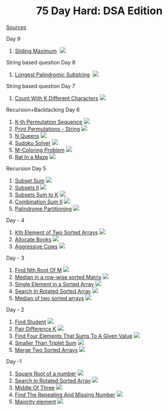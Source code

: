 <h1 align="center">75 Day Hard: DSA Edition</h1>

[Sources](https://takeuforward.org/strivers-a2z-dsa-course/strivers-a2z-dsa-course-sheet-2/) 

Day 9
1. [Sliding Maximum](https://www.codingninjas.com/studio/problems/sliding-maximum-_701652) &nbsp;<img src="https://img.shields.io/badge/Medium-ffc147" >


String based question Day 8
1. [Longest Palindromic Substring](https://leetcode.com/problems/longest-palindromic-substring) &nbsp;<img src="https://img.shields.io/badge/Medium-ffc147" >

String based question Day 7
1. [Count With K Different Characters](https://www.codingninjas.com/studio/problems/count-with-k-different-characters_1214627)&nbsp;<img src="https://img.shields.io/badge/Medium-ffc147" >

Recursion+Backtacking Day 6
1. [K-th Permutation Sequence](https://www.codingninjas.com/studio/problems/1112626)&nbsp;<img src="https://img.shields.io/badge/Medium-ffc147" >
2. [Print Permutations - String](https://www.codingninjas.com/studio/problems/758958)&nbsp;<img src="https://img.shields.io/badge/Easy-65b168" >
3. [N Queens](https://www.codingninjas.com/studio/problems/759332)&nbsp;<img src="https://img.shields.io/badge/Hard-fe4040" >
4. [Sudoku Solver](https://www.codingninjas.com/studio/problems/sudoku-solver_8416969)&nbsp;<img src="https://img.shields.io/badge/Hard-fe4040" >
5. [M-Coloring Problem](https://www.codingninjas.com/studio/problems/m-coloring-problem_981273)&nbsp;<img src="https://img.shields.io/badge/Medium-ffc147" >
6. [Rat In a Maze](https://www.codingninjas.com/studio/problems/rat-in-a-maze-_8842357)&nbsp;<img src="https://img.shields.io/badge/Hard-fe4040" >

Recursion Day 5
1. [Subset Sum](https://www.codingninjas.com/studio/problems/subset-sum_3843086)&nbsp;<img src="https://img.shields.io/badge/Easy-65b168" >
2. [Subsets II](https://www.codingninjas.com/studio/problems/unique-subsets_3625236)&nbsp;<img src="https://img.shields.io/badge/Medium-ffc147" >
3. [Subsets Sum to K](https://www.codingninjas.com/studio/problems/759331)&nbsp;<img src="https://img.shields.io/badge/Medium-ffc147" >
4. [Combination Sum II](https://www.codingninjas.com/studio/problems/1112622)&nbsp;<img src="https://img.shields.io/badge/Medium-ffc147" >
5. [Palindrome Partitioning](https://www.codingninjas.com/studio/problems/palindrome-partitioning_626181)&nbsp;<img src="https://img.shields.io/badge/Hard-fe4040" >

Day - 4
1. [Kth Element of Two Sorted Arrays](https://www.codingninjas.com/studio/problems/1112629)&nbsp;<img src="https://img.shields.io/badge/Hard-fe4040" >
2. [Allocate Books](https://www.codingninjas.com/studio/problems/ayush-gives-ninjatest_1097574)&nbsp;<img src="https://img.shields.io/badge/Medium-ffc147" >
3. [Aggressive Cows](https://www.codingninjas.com/studio/problems/aggressive-cows_1082559)&nbsp;<img src="https://img.shields.io/badge/Medium-ffc147" >

Day - 3
1. [Find Nth Root Of M](https://www.codingninjas.com/studio/problems/1062679)&nbsp;<img src="https://img.shields.io/badge/Easy-65b168" >
2. [Median in a row-wise sorted Matrix](https://www.codingninjas.com/studio/problems/median-of-a-row-wise-sorted-matrix_1115473)&nbsp;<img src="https://img.shields.io/badge/Medium-ffc147" >
3. [Single Element in a Sorted Array](https://www.codingninjas.com/studio/problems/1112654)&nbsp;<img src="https://img.shields.io/badge/Easy-65b168" >
4. [Search In Rotated Sorted Array](https://www.codingninjas.com/studio/problems/630450)&nbsp;<img src="https://img.shields.io/badge/Easy-65b168" >
5. [Median of two sorted arrays](https://www.codingninjas.com/studio/problems/median-of-two-sorted-arrays_985294)&nbsp;<img src="https://img.shields.io/badge/Hard-fe4040" >

Day - 2
1. [Find Student](https://www.codingninjas.com/studio/problems/find-student_3161883)&nbsp;<img src="https://img.shields.io/badge/Easy-65b168" >
2. [Pair Difference K](https://www.codingninjas.com/studio/problems/pair-difference-k_1089634)&nbsp;<img src="https://img.shields.io/badge/Medium-ffc147" >
3. [Find Four Elements That Sums To A Given Value](https://www.codingninjas.com/studio/problems/find-four-elements-that-sums-to-a-given-value_983605)&nbsp;<img src="https://img.shields.io/badge/Medium-ffc147" >
4. [Smaller Than Triplet Sum](https://www.codingninjas.com/studio/problems/3-sum-smaller_3161884)&nbsp;<img src="https://img.shields.io/badge/Medium-ffc147" >
5. [Merge Two Sorted Arrays](https://www.codingninjas.com/studio/problems/ninja-and-sorted-arrays_1214628)&nbsp;<img src="https://img.shields.io/badge/Medium-ffc147" >

Day -1
1. [Square Root of a number](https://www.codingninjas.com/studio/problems/square-root-integral_893351)&nbsp;<img src="https://img.shields.io/badge/Easy-65b168" >
2. [Search in Rotated Sorted Array](https://leetcode.com/problems/search-in-rotated-sorted-array/)&nbsp;<img src="https://img.shields.io/badge/Medium-ffc147" >
3. [Middle Of Three](https://www.codingninjas.com/studio/problems/middle-of-three_1118283)&nbsp;<img src="https://img.shields.io/badge/Easy-65b168" >
4. [Find The Repeating And Missing Number](https://www.codingninjas.com/studio/problems/find-the-repeating-and-missing-number_1062727)&nbsp;<img src="https://img.shields.io/badge/Easy-65b168" >
5. [Majority element](https://www.codingninjas.com/studio/problems/majority-element_842495)&nbsp;<img src="https://img.shields.io/badge/Easy-65b168" >
